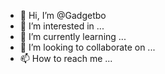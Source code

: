 - 👋 Hi, I’m @Gadgetbo
- 👀 I’m interested in ...
- 🌱 I’m currently learning ...
- 💞️ I’m looking to collaborate on ...
- 📫 How to reach me ...

<!---
Gadgetbo/Gadgetbo is a ✨ special ✨ repository because its `README.md` (this file) appears on your GitHub profile.
You can click the Preview link to take a look at your changes.
--->
